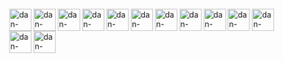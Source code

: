 <!--
<div>
  <img height="180em" src="https://github-readme-stats.vercel.app/api?username=DanielAniya&show_icons=true&theme=dracula&include_all_commits=true&count_private=true" />
  <img height="180em" src="https://github-readme-stats.vercel.app/api/top-langs/?username=DanielAniya&layout=compact&theme=dracula&langs_count=16" />   
</div>
-->
<div style="display: inline_block"> <br>
  <img align="center" alt="dan-docker" height="40" width="40" src="https://cdn.jsdelivr.net/gh/devicons/devicon@latest/icons/docker/docker-original.svg" />
  <img align="center" alt="dan-composer" height="40" width="40" src="https://cdn.jsdelivr.net/gh/devicons/devicon@latest/icons/composer/composer-original.svg" />
  <img align="center" alt="dan-mysql" height="40" width="40" src="https://cdn.jsdelivr.net/gh/devicons/devicon@latest/icons/mysql/mysql-original.svg" />
  <img align="center" alt="dan-node" height="40" width="40" src="https://cdn.jsdelivr.net/gh/devicons/devicon@latest/icons/nodejs/nodejs-original.svg" />
  <img align="center" alt="dan-express" height="40" width="40" src="https://cdn.jsdelivr.net/gh/devicons/devicon@latest/icons/express/express-original.svg" />
  <img align="center" alt="dan-sequelize" height="40" width="40" src="https://cdn.jsdelivr.net/gh/devicons/devicon@latest/icons/sequelize/sequelize-original.svg" />
  <img align="center" alt="dan-typescript" height="40" width="40" src="https://cdn.jsdelivr.net/gh/devicons/devicon@latest/icons/typescript/typescript-original.svg" />
  <img align="center" alt="dan-mongodb" height="40" width="40" src="https://cdn.jsdelivr.net/gh/devicons/devicon@latest/icons/mongodb/mongodb-original.svg" />
  <img align="center" alt="dan-python" height="40" width="40" src="https://cdn.jsdelivr.net/gh/devicons/devicon@latest/icons/python/python-original.svg" />
  <img align="center" alt="dan-flask" height="40" width="40" src="https://cdn.jsdelivr.net/gh/devicons/devicon@latest/icons/flask/flask-original.svg" />
  <img align="center" alt="dan-django" height="40" width="40" src="https://cdn.jsdelivr.net/gh/devicons/devicon@latest/icons/django/django-plain.svg" />
  <img align="center" alt="dan-pytest" height="40" width="40" src="https://cdn.jsdelivr.net/gh/devicons/devicon@latest/icons/pytest/pytest-original.svg" />
  <img align="center" alt="dan-selenium" height="40" width="40" src="https://cdn.jsdelivr.net/gh/devicons/devicon@latest/icons/selenium/selenium-original.svg" />

</div>
